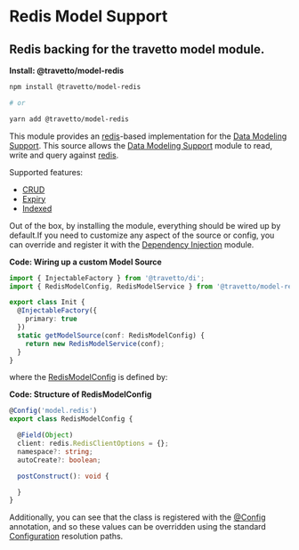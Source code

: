 <!-- This file was generated by @travetto/doc and should not be modified directly -->
<!-- Please modify https://github.com/travetto/travetto/tree/main/module/model-redis/DOC.tsx and execute "npx trv doc" to rebuild -->
# Redis Model Support

## Redis backing for the travetto model module.

**Install: @travetto/model-redis**
```bash
npm install @travetto/model-redis

# or

yarn add @travetto/model-redis
```

This module provides an [redis](https://redis.io)-based implementation for the [Data Modeling Support](https://github.com/travetto/travetto/tree/main/module/model#readme "Datastore abstraction for core operations.").  This source allows the [Data Modeling Support](https://github.com/travetto/travetto/tree/main/module/model#readme "Datastore abstraction for core operations.") module to read, write and query against [redis](https://redis.io). 

Supported features:
   *  [CRUD](https://github.com/travetto/travetto/tree/main/module/model/src/types/crud.ts#L11)
   *  [Expiry](https://github.com/travetto/travetto/tree/main/module/model/src/types/expiry.ts#L10)
   *  [Indexed](https://github.com/travetto/travetto/tree/main/module/model/src/types/indexed.ts#L11)

Out of the box, by installing the module, everything should be wired up by default.If you need to customize any aspect of the source or config, you can override and register it with the [Dependency Injection](https://github.com/travetto/travetto/tree/main/module/di#readme "Dependency registration/management and injection support.") module.

**Code: Wiring up a custom Model Source**
```typescript
import { InjectableFactory } from '@travetto/di';
import { RedisModelConfig, RedisModelService } from '@travetto/model-redis';

export class Init {
  @InjectableFactory({
    primary: true
  })
  static getModelSource(conf: RedisModelConfig) {
    return new RedisModelService(conf);
  }
}
```

where the [RedisModelConfig](https://github.com/travetto/travetto/tree/main/module/model-redis/src/config.ts#L7) is defined by:

**Code: Structure of RedisModelConfig**
```typescript
@Config('model.redis')
export class RedisModelConfig {

  @Field(Object)
  client: redis.RedisClientOptions = {};
  namespace?: string;
  autoCreate?: boolean;

  postConstruct(): void {

  }
}
```

Additionally, you can see that the class is registered with the [@Config](https://github.com/travetto/travetto/tree/main/module/config/src/decorator.ts#L13) annotation, and so these values can be overridden using the standard [Configuration](https://github.com/travetto/travetto/tree/main/module/config#readme "Configuration support") resolution paths.
